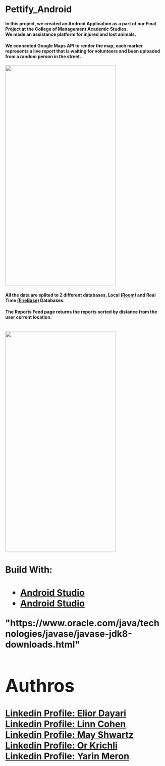 # Pettify_Android


<h4>In this project, we created an Android Application as a part of our Final Project at the College of Management Academic Studies.<br>
We made an assistance platform for injured and lost animals. <h4>
  <h4>We connected Google Maps API to render the map, each marker represents a live report that is waiting for volunteers and been uploaded from a random person in the street. </h4>
  
 


<img height="700" width="350" src=https://user-images.githubusercontent.com/66214295/114315519-ff958f00-9b07-11eb-8d9a-39f7a852ce05.jpeg> 

<br>
 <h4>All the data are splited to 2 different databases, Local <a href="https://developer.android.com/training/data-storage/room">(Room)</a> and Real Time <a href="https://firebase.google.com/?gclid=Cj0KCQjwgtWDBhDZARIsADEKwgP-jSRtBkoJ2bGo4YvVWQMRs_Hn2S822gsJOxtn9401FAieiFJ11KMaApeiEALw_wcB&gclsrc=aw.ds">(FireBase)</a> Databases.</h4>
<h4>The Reports Feed page returns the reports sorted by distance from the user current location.</h4><br>

<img height="700" width="350" src=https://user-images.githubusercontent.com/66214295/114315545-1805a980-9b08-11eb-87ee-fc0f3d538d0a.jpeg> 

<h1>Build With:<h1>
<ul>

  <a href="https://developer.android.com/studio"><li>Android Studio</li><a>
<a href="https://developer.android.com/studio"><li>Android Studio</li><a>
  </ul>
"https://www.oracle.com/java/technologies/javase/javase-jdk8-downloads.html"
 <h1>Authros</h1>
  <a href="https://www.linkedin.com/in/eliordayari/">Linkedin Profile: Elior Dayari</a><br>
  <a href="https://www.linkedin.com/in/linn-cohen-6057b2139/">Linkedin Profile: Linn Cohen</a><br>
<a href="https://www.linkedin.com/in/may-shwartz/">Linkedin Profile: May Shwartz</a><br>
 <a href="https://www.linkedin.com/in/or-krichli-280425145/">Linkedin Profile: Or Krichli</a><br>
  <a href="https://www.linkedin.com/in/yarin-meron">Linkedin Profile: Yarin Meron</a><br>






